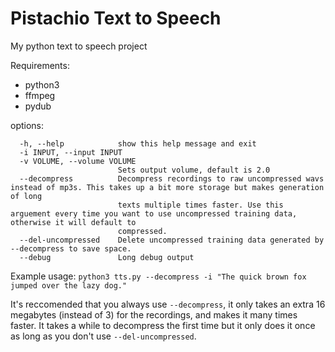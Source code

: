 # Pistachio Text to Speech
My python text to speech project


Requirements:
 - python3
 - ffmpeg
 - pydub

options:
```
  -h, --help            show this help message and exit
  -i INPUT, --input INPUT
  -v VOLUME, --volume VOLUME
                        Sets output volume, default is 2.0
  --decompress          Decompress recordings to raw uncompressed wavs instead of mp3s. This takes up a bit more storage but makes generation of long
                        texts multiple times faster. Use this arguement every time you want to use uncompressed training data, otherwise it will default to
                        compressed.
  --del-uncompressed    Delete uncompressed training data generated by --decompress to save space.
  --debug               Long debug output
```

Example usage:
`python3 tts.py --decompress -i "The quick brown fox jumped over the lazy dog." `

It's reccomended that you always use `--decompress`, it only takes an extra 16 megabytes (instead of 3) for the recordings, and makes it many times faster. It takes a while to decompress the first time but it only does it once as long as you don't use `--del-uncompressed`.
